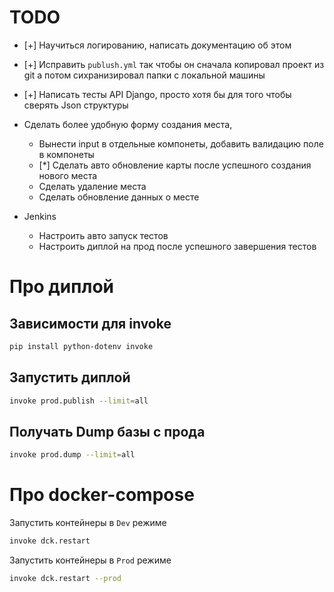 # TODO

-   [+] Научиться логированию, написать документацию об этом
-   [+] Исправить `publush.yml` так чтобы он сначала копировал проект из git а потом сихранизировал папки с локальной машины
-   [+] Написать тесты API Django, просто хотя бы для того чтобы сверять Json структуры

-   Сделать более удобную форму создания места,

    -   Вынести input в отдельные компонеты, добавить валидацию поле в компонеты
    -   [*] Сделать авто обновление карты после успешного создания нового места
    -   Сделать удаление места
    -   Сделать обновление данных о месте

-   Jenkins
    -   Настроить авто запуск тестов
    -   Настроить диплой на прод после успешного завершения тестов

# Про диплой

## Зависимости для invoke

```bash
pip install python-dotenv invoke
```

## Запустить диплой

```bash
invoke prod.publish --limit=all
```

## Получать Dump базы с прода

```bash
invoke prod.dump --limit=all
```

# Про docker-compose

Запустить контейнеры в `Dev` режиме

```bash
invoke dck.restart
```

Запустить контейнеры в `Prod` режиме

```bash
invoke dck.restart --prod
```
